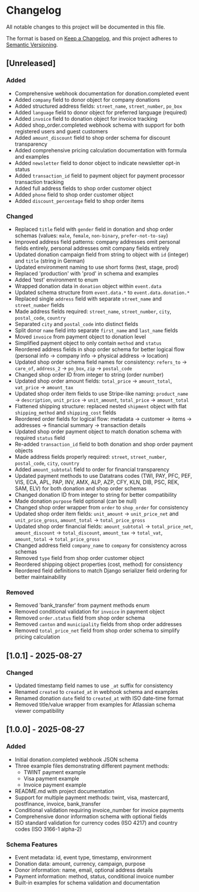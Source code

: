 # Changelog

All notable changes to this project will be documented in this file.

The format is based on [Keep a Changelog](https://keepachangelog.com/en/1.0.0/),
and this project adheres to [Semantic Versioning](https://semver.org/spec/v2.0.0.html).

## [Unreleased]

### Added

- Comprehensive webhook documentation for donation.completed event
- Added `company` field to donor object for company donations
- Added structured address fields: `street_name`, `street_number`, `po_box`
- Added `language` field to donor object for preferred language (required)
- Added `invoice` field to donation object for invoice tracking
- Added shop_order.completed webhook schema with support for both registered users and guest customers
- Added `amount_discount` field to shop order schema for discount transparency
- Added comprehensive pricing calculation documentation with formula and examples
- Added `newsletter` field to donor object to indicate newsletter opt-in status
- Added `transaction_id` field to payment object for payment processor transaction tracking
- Added full address fields to shop order customer object
- Added `phone` field to shop order customer object
- Added `discount_percentage` field to shop order items

### Changed

- Replaced `title` field with `gender` field in donation and shop order schemas (values: `male`, `female`, `non-binary`, `prefer-not-to-say`)
- Improved address field patterns: company addresses omit personal fields entirely, personal addresses omit company fields entirely
- Updated donation campaign field from string to object with `id` (integer) and `title` (string in German)
- Updated environment naming to use short forms (test, stage, prod)
- Replaced 'production' with 'prod' in schema and examples
- Added 'test' environment to enum
- Wrapped donation data in `donation` object within `event.data`
- Updated schema structure from `event.data.*` to `event.data.donation.*`
- Replaced single `address` field with separate `street_name` and `street_number` fields
- Made address fields required: `street_name`, `street_number`, `city`, `postal_code`, `country`
- Separated `city` and `postal_code` into distinct fields
- Split donor `name` field into separate `first_name` and `last_name` fields
- Moved `invoice` from payment object to donation level
- Simplified payment object to only contain `method` and `status`
- Reordered address fields in shop order schema for better logical flow (personal info → company info → physical address → location)
- Updated shop order schema field names for consistency: `refers_to` → `care_of`, `address_2` → `po_box`, `zip` → `postal_code`
- Changed shop order ID from integer to string (order number)
- Updated shop order amount fields: `total_price` → `amount_total`, `vat_price` → `amount_tax`
- Updated shop order item fields to use Stripe-like naming: `product_name` → `description`, `unit_price` → `unit_amount`, `total_price` → `amount_total`
- Flattened shipping structure: replaced nested `shipment` object with flat `shipping_method` and `shipping_cost` fields
- Reordered order fields for logical flow: metadata → customer → items → addresses → financial summary → transaction details
- Updated shop order payment object to match donation schema with required `status` field
- Re-added `transaction_id` field to both donation and shop order payment objects
- Made address fields properly required: `street`, `street_number`, `postal_code`, `city`, `country`
- Added `amount_subtotal` field to order for financial transparency
- Updated payment methods to use Datatrans codes (TWI, PAY, PFC, PEF, VIS, ECA, APL, PAP, INV, AMX, ALP, AZP, CFY, KLN, DIB, PSC, REK, SAM, ELV) for both donation and shop order schemas
- Changed donation ID from integer to string for better compatibility
- Made donation `purpose` field optional (can be null)
- Changed shop order wrapper from `order` to `shop_order` for consistency
- Updated shop order item fields: `unit_amount` → `unit_price_net` and `unit_price_gross`, `amount_total` → `total_price_gross`
- Updated shop order financial fields: `amount_subtotal` → `total_price_net`, `amount_discount` → `total_discount`, `amount_tax` → `total_vat`, `amount_total` → `total_price_gross`
- Changed address field `company_name` to `company` for consistency across schemas
- Removed `type` field from shop order customer object
- Reordered shipping object properties (cost, method) for consistency
- Reordered field definitions to match Django serializer field ordering for better maintainability

### Removed

- Removed 'bank_transfer' from payment methods enum
- Removed conditional validation for `invoice` in payment object
- Removed `order.status` field from shop order schema
- Removed `canton` and `municipality` fields from shop order addresses
- Removed `total_price_net` field from shop order schema to simplify pricing calculation

## [1.0.1] - 2025-08-27

### Changed

- Updated timestamp field names to use `_at` suffix for consistency
- Renamed `created` to `created_at` in webhook schema and examples
- Renamed donation `date` field to `created_at` with ISO date-time format
- Removed title/value wrapper from examples for Atlassian schema viewer compatibility

## [1.0.0] - 2025-08-27

### Added

- Initial donation.completed webhook JSON schema
- Three example files demonstrating different payment methods:
  - TWINT payment example
  - Visa payment example
  - Invoice payment example
- README.md with project documentation
- Support for multiple payment methods: twint, visa, mastercard, postfinance, invoice, bank_transfer
- Conditional validation requiring invoice_number for invoice payments
- Comprehensive donor information schema with optional fields
- ISO standard validation for currency codes (ISO 4217) and country codes (ISO 3166-1 alpha-2)

### Schema Features

- Event metadata: id, event type, timestamp, environment
- Donation data: amount, currency, campaign, purpose
- Donor information: name, email, optional address details
- Payment information: method, status, conditional invoice number
- Built-in examples for schema validation and documentation
